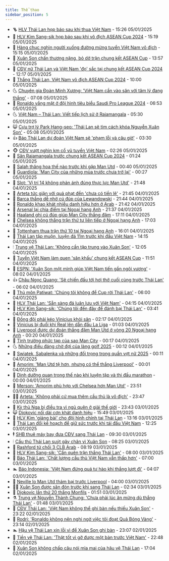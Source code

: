 ```yaml
---
title: Thể thao
sidebar_position: 5
---
```


<!-- vnexpress-the-thao:START -->
- 🪜 [HLV Thái Lan họp báo sau khi thua Việt Nam](https://vnexpress.net/hlv-thai-lan-hop-bao-sau-khi-thua-viet-nam-4835818.html) - 15:26 05/01/2025
- 🦩 [HLV Kim Sang-sik họp báo sau khi vô địch ASEAN Cup 2024](https://vnexpress.net/hlv-kim-sang-sik-hop-bao-sau-khi-vo-dich-asean-cup-2024-4835817.html) - 15:19 05/01/2025
- 🧰 [Hàng chục nghìn người xuống đường mừng tuyển Việt Nam vô địch](https://vnexpress.net/hang-chuc-nghin-nguoi-xuong-duong-mung-tuyen-viet-nam-vo-dich-4835808.html) - 15:15 05/01/2025
- 🤗 [Xuân Son chấn thương nặng, bỏ dở trận chung kết ASEAN Cup](https://vnexpress.net/xuan-son-chan-thuong-nang-bo-do-tran-chung-ket-asean-cup-4835803.html) - 13:57 05/01/2025
- 🥳 [CĐV nữ Thái Lan và Việt Nam &#39;đọ&#39; sắc tại chung kết ASEAN Cup 2024](https://vnexpress.net/cdv-nu-thai-lan-va-viet-nam-do-sac-tai-chung-ket-asean-cup-2024-4835785.html) - 12:17 05/01/2025
- 🦣 [Thắng Thái Lan, Việt Nam vô địch ASEAN Cup 2024](https://vnexpress.net/truc-tiep-tran-thai-lan-vs-viet-nam-tai-luot-ve-chung-ket-asean-cup-2024-4835764.html) - 10:00 05/01/2025
- 🌜 [Chuyên gia Đoàn Minh Xương: &#39;Việt Nam cần vào sân với tâm lý đang thắng&#39;](https://vnexpress.net/chuyen-gia-doan-minh-xuong-viet-nam-can-vao-san-voi-tam-ly-dang-thang-4835688.html) - 07:08 05/01/2025
- 🫶 [Ronaldo vắng mặt ở đội hình tiêu biểu Saudi Pro League 2024](https://vnexpress.net/ronaldo-vang-mat-o-doi-hinh-tieu-bieu-saudi-pro-league-2024-4835694.html) - 06:53 05/01/2025
- 🌜 [Việt Nam – Thái Lan: Viết tiếp lịch sử ở Rajamangala](https://vnexpress.net/viet-nam-thai-lan-viet-tiep-lich-su-o-rajamangala-4835728.html) - 05:30 05/01/2025
- 😺 [Cựu trợ lý Park Hang-seo: &#39;Thái Lan sẽ tìm cách khóa Nguyễn Xuân Son&#39;](https://vnexpress.net/cuu-tro-ly-park-hang-seo-thai-lan-se-tim-cach-khoa-nguyen-xuan-son-4835679.html) - 05:08 05/01/2025
- 👍 [Báo Thái Lan dự đoán Việt Nam sẽ &#39;phạm lỗi và câu giờ&#39;](https://vnexpress.net/bao-thai-lan-du-doan-viet-nam-se-pham-loi-va-cau-gio-4835600.html) - 03:30 05/01/2025
- 🐵 [CĐV vượt nghìn km cổ vũ tuyển Việt Nam](https://vnexpress.net/cdv-vuot-nghin-km-co-vu-tuyen-viet-nam-4835654.html) - 02:26 05/01/2025
- 💫 [Sân Rajamangala trước chung kết ASEAN Cup 2024](https://vnexpress.net/san-rajamangala-truoc-chung-ket-asean-cup-2024-4835568.html) - 01:24 05/01/2025
- 🦆 [Salah thăng hoa thế nào trước khi gặp Man Utd](https://vnexpress.net/salah-thang-hoa-the-nao-truoc-khi-gap-man-utd-4835323.html) - 00:40 05/01/2025
- 🙉 [Guardiola: &#39;Man City của những mùa trước chưa trở lại&#39;](https://vnexpress.net/guardiola-man-city-cua-nhung-mua-truoc-chua-tro-lai-4835628.html) - 00:27 05/01/2025
- 📝 [Slot: &#39;Vị trí 14 không phản ánh đúng thực lực Man Utd&#39;](https://vnexpress.net/slot-vi-tri-14-khong-phan-anh-dung-thuc-luc-man-utd-4835329.html) - 21:48 04/01/2025
- 💯 [Arteta tức giận với quả phạt đền &#39;chưa có tiền lệ&#39;](https://vnexpress.net/arteta-tuc-gian-voi-qua-phat-den-chua-co-tien-le-4835627.html) - 21:45 04/01/2025
- 🌈 [Barca thắng dễ nhờ cú đúp của Lewandowski](https://vnexpress.net/barca-thang-de-nho-cu-dup-cua-lewandowski-4835630.html) - 21:44 04/01/2025
- 🦩 [Ronaldo khao khát nhiều danh hiệu hơn ở Arab](https://vnexpress.net/ronaldo-khao-khat-nhieu-danh-hieu-hon-o-arab-4835621.html) - 21:42 04/01/2025
- 🐲 [Arsenal lại chia điểm tại Ngoại hạng Anh](https://vnexpress.net/arsenal-lai-chia-diem-tai-ngoai-hang-anh-4835626.html) - 21:37 04/01/2025
- 🌁 [Haaland ghi cú đúp giúp Man City thắng đậm](https://vnexpress.net/haaland-ghi-cu-dup-giup-man-city-thang-dam-4835607.html) - 17:11 04/01/2025
- 💯 [Chelsea không thắng trận thứ tư liên tiếp ở Ngoại hạng Anh](https://vnexpress.net/chelsea-khong-thang-tran-thu-tu-lien-tiep-o-ngoai-hang-anh-4835606.html) - 17:03 04/01/2025
- 🌝 [Tottenham thua trận thứ 10 tại Ngoại hạng Anh](https://vnexpress.net/tottenham-thua-tran-thu-10-tai-ngoai-hang-anh-4835597.html) - 16:01 04/01/2025
- 🤖 [Thái Lan tập muộn, luyện đá 11m trước khi đấu Việt Nam](https://vnexpress.net/thai-lan-tap-muon-luyen-da-11m-truoc-khi-dau-viet-nam-4835578.html) - 14:15 04/01/2025
- 🕯 [Trung vệ Thái Lan: &#39;Không cần tập trung vào Xuân Son&#39;](https://vnexpress.net/trung-ve-thai-lan-khong-can-tap-trung-vao-xuan-son-4835563.html) - 12:05 04/01/2025
- 🧰 [Tuyển Việt Nam làm quen &#39;sân khấu&#39; chung kết ASEAN Cup](https://vnexpress.net/tuyen-viet-nam-lam-quen-san-khau-chung-ket-asean-cup-4835559.html) - 11:51 04/01/2025
- 🥳 [ESPN: &#39;Xuân Son một mình giúp Việt Nam tiến gần ngôi vương&#39;](https://vnexpress.net/espn-xuan-son-mot-minh-giup-viet-nam-tien-gan-ngoi-vuong-4835053.html) - 08:02 04/01/2025
- 👍 [Châu Ngọc Quang: &#39;Sẽ chiến đấu tới hơi thở cuối cùng trước Thái Lan&#39;](https://vnexpress.net/chau-ngoc-quang-se-chien-dau-toi-hoi-tho-cuoi-cung-truoc-thai-lan-4835492.html) - 06:02 04/01/2025
- 💪 [Thủ môn Patiwat: &#39;Chúng tôi không để Cup rời Thái Lan&#39;](https://vnexpress.net/thu-mon-patiwat-chung-toi-khong-de-cup-roi-thai-lan-4835496.html) - 06:00 04/01/2025
- 👹 [HLV Thái Lan: &#39;Sẵn sàng đá luân lưu với Việt Nam&#39;](https://vnexpress.net/hlv-thai-lan-san-sang-da-luan-luu-voi-viet-nam-4835443.html) - 04:15 04/01/2025
- 🧰 [HLV Kim Sang-sik: &#39;Chúng tôi đến đây để đánh bại Thái Lan&#39;](https://vnexpress.net/hlv-kim-sang-sik-chung-toi-den-day-de-danh-bai-thai-lan-4835437.html) - 03:41 04/01/2025
- 🚀 [Đồng đội phải kéo Vinicius khỏi sân](https://vnexpress.net/dong-doi-phai-keo-vinicius-khoi-san-4835386.html) - 02:17 04/01/2025
- 🎃 [Vinicius bị đuổi khi Real lên dẫn đầu La Liga](https://vnexpress.net/vinicius-bi-duoi-khi-real-len-dan-dau-la-liga-4835369.html) - 01:03 04/01/2025
- 🧰 [Liverpool được dự đoán thắng đậm Man Utd ở vòng 20 Ngoại hạng Anh](https://vnexpress.net/liverpool-duoc-du-doan-thang-dam-man-utd-o-vong-20-ngoai-hang-anh-4835314.html) - 00:20 04/01/2025
- 👀 [Tình trường phức tạp của sao Man City](https://vnexpress.net/tinh-truong-phuc-tap-cua-sao-man-city-4835246.html) - 00:17 04/01/2025
- 🌜 [Những điều đáng chờ đợi của làng golf 2025](https://vnexpress.net/nhung-dieu-dang-cho-doi-cua-lang-golf-2025-4835356.html) - 00:12 04/01/2025
- 🫶 [Swiatek, Sabalenka và những đối trọng trong quần vợt nữ 2025](https://vnexpress.net/swiatek-sabalenka-va-nhung-doi-trong-trong-quan-vot-nu-2025-4835357.html) - 00:11 04/01/2025
- 🦄 [Amorim: &#39;Man Utd tệ hơn, nhưng có thể thắng Liverpool&#39;](https://vnexpress.net/amorim-man-utd-te-hon-nhung-co-the-thang-liverpool-4835342.html) - 00:01 04/01/2025
- 🥳 [Dinh dưỡng quan trọng thế nào khi luyện tập và thi đấu marathon](https://vnexpress.net/dinh-duong-quan-trong-the-nao-khi-luyen-tap-va-thi-dau-marathon-4832401.html) - 00:00 04/01/2025
- 🐲 [Merson: &#39;Amorim phù hợp với Chelsea hơn Man Utd&#39;](https://vnexpress.net/merson-amorim-phu-hop-voi-chelsea-hon-man-utd-4835348.html) - 23:51 03/01/2025
- 🧑‍🏫 [Arteta: &#39;Không phải cứ mua thêm cầu thủ là vô địch&#39;](https://vnexpress.net/arteta-khong-phai-cu-mua-them-cau-thu-la-vo-dich-4835333.html) - 23:47 03/01/2025
- 🤔 [Kỳ thủ Nga bị điều tra vì ngủ quên ở giải thế giới](https://vnexpress.net/ky-thu-nga-bi-dieu-tra-vi-ngu-quen-o-giai-the-gioi-4834603.html) - 23:43 03/01/2025
- 😺 [Djokovic nối dài cơn khát danh hiệu](https://vnexpress.net/djokovic-noi-dai-con-khat-danh-hieu-4835339.html) - 15:49 03/01/2025
- 💪 [HLV Kim &#39;giảng bài&#39; cho đội hình chính tại Thái Lan](https://vnexpress.net/hlv-kim-giang-bai-cho-doi-hinh-chinh-tai-thai-lan-4835316.html) - 13:16 03/01/2025
- 💼 [Thái Lan đổi kế hoạch để giữ sức trước khi tái đấu Việt Nam](https://vnexpress.net/thai-lan-doi-ke-hoach-de-giu-suc-truoc-khi-tai-dau-viet-nam-4835315.html) - 12:25 03/01/2025
- 🕴 [SHB thuê máy bay đưa CĐV sang Thái Lan](https://vnexpress.net/shb-thue-may-bay-dua-cdv-sang-thai-lan-4835249.html) - 09:30 03/01/2025
- 🕯 [Cầu thủ Thái Lan suýt gãy chân vì Xuân Son](https://vnexpress.net/cau-thu-thai-lan-suyt-gay-chan-vi-xuan-son-4835203.html) - 08:25 03/01/2025
- 📝 [Rashford từ chối 3 CLB Arab](https://vnexpress.net/rashford-tu-choi-3-clb-arab-4835198.html) - 08:19 03/01/2025
- 🧐 [HLV Kim Sang-sik: &#39;Cần quên trận thắng Thái Lan&#39;](https://vnexpress.net/hlv-kim-sang-sik-can-quen-tran-thang-thai-lan-4833954.html) - 08:00 03/01/2025
- 🙉 [Báo Thái Lan: &#39;Chất lượng cầu thủ Việt Nam vẫn thấp hơn&#39;](https://vnexpress.net/bao-thai-lan-chat-luong-cau-thu-viet-nam-van-thap-hon-4835008.html) - 07:00 03/01/2025
- 🏊 [Báo Indonesia: &#39;Việt Nam đừng quá tự hào khi thắng lượt đi&#39;](https://vnexpress.net/bao-indonesia-viet-nam-dung-qua-tu-hao-khi-thang-luot-di-4835047.html) - 04:07 03/01/2025
- 🌊 [Neville lo Man Utd thảm bại trước Liverpool](https://vnexpress.net/neville-lo-man-utd-tham-bai-truoc-liverpool-4834965.html) - 04:00 03/01/2025
- 👨‍🏫 [Xuân Son được săn đón trước khi sang Thái Lan](https://vnexpress.net/xuan-son-duoc-san-don-truoc-khi-sang-thai-lan-4835009.html) - 02:34 03/01/2025
- 🥷 [Djokovic lần thứ 20 thắng Monfils](https://vnexpress.net/djokovic-lan-thu-20-thang-monfils-4835003.html) - 01:51 03/01/2025
- ⚗️ [Trung vệ Nguyễn Thành Chung: &#39;Chưa phải lúc ăn mừng dù thắng Thái Lan&#39;](https://vnexpress.net/trung-ve-nguyen-thanh-chung-chua-phai-luc-an-mung-du-thang-thai-lan-4834952.html) - 01:48 03/01/2025
- 🌮 [CĐV Thái Lan: &#39;Việt Nam không thể ghi bàn nếu thiếu Xuân Son&#39;](https://vnexpress.net/cdv-thai-lan-viet-nam-khong-the-ghi-ban-neu-thieu-xuan-son-4834940.html) - 23:22 02/01/2025
- 🤩 [Rodri: &#39;Ronaldo không nên nghi ngờ việc tôi đoạt Quả Bóng Vàng&#39;](https://vnexpress.net/rodri-ronaldo-khong-nen-nghi-ngo-viec-toi-doat-qua-bong-vang-4834960.html) - 23:14 02/01/2025
- 🏊 [Hậu vệ Thái Lan xin lỗi vì để Xuân Son ghi bàn](https://vnexpress.net/hau-ve-thai-lan-xin-loi-vi-de-xuan-son-ghi-ban-4834954.html) - 23:07 02/01/2025
- 🐎 [Tiền vệ Thái Lan: &#39;Thật tốt vì gỡ được một bàn trước Việt Nam&#39;](https://vnexpress.net/tien-ve-thai-lan-that-tot-vi-go-duoc-mot-ban-truoc-viet-nam-4834955.html) - 22:48 02/01/2025
- 💫 [Xuân Son không chấp câu nói mỉa mai của hậu vệ Thái Lan](https://vnexpress.net/xuan-son-khong-chap-cau-noi-mia-mai-cua-hau-ve-thai-lan-4834943.html) - 17:04 02/01/2025<!-- vnexpress-the-thao:END -->
